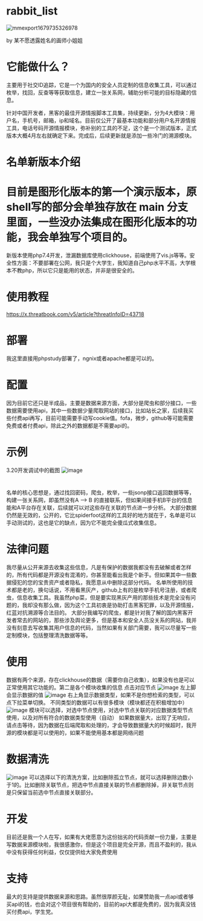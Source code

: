 # rabbit_list
![mmexport1679735326978](https://user-images.githubusercontent.com/43908812/227708265-8259a756-90b9-4b8b-92b8-777054266f19.jpg)

by 某不愿透露姓名的画师小姐姐
# 它能做什么？
主要用于社交ID追踪，它是一个为国内的安全人员定制的信息收集工具，可以通过枚举，找回，反查等等获取信息，建立一张关系网，辅助分析可能的目标隐藏的信息。

针对中国开发者，黑客的最佳开源情报脚本工具集，持续更新，分为4大模块：用户名，手机号，邮箱，ip和域名。目前仅公开了最基本功能和部分用户名开源情报工具，电话号码开源情报模块，弥补别的工具的不足，这个是一个测试版本，正式版本大概4月左右就确定下来。完成后，后续更新就是添加一些冷门的溯源模块。
# 名单新版本介绍
# 目前是图形化版本的第一个演示版本，原shell写的部分会单独存放在 main 分支 里面，一些没办法集成在图形化版本的功能，我会单独写个项目的。

新版本使用php7.4开发，泄漏数据库使用clickhouse，前端使用了vis.js等等。安全性方面：不要部署在公网，我只是个大学生，我知道自己php水平不高，大学根本不教php，所以它只是能用的状态，并非是很安全的。
# 使用教程
https://x.threatbook.com/v5/article?threatInfoID=43718
# 部署 
我这里直接用phpstudy部署了，ngnix或者apache都是可以的。
# 配置
因为目前它还只是半成品，主要是数据来源方面，大部分是爬虫和部分接口，一些数据需要使用api，其中一些数据少量爬取网站的接口，比如站长之家，后续我买些付费api再写，目前可能需要手动写cookie值。fofa，微步，github等可能需要免费或者付费api，除此之外的数据都是不需要api的。
# 示例
3.20开发调试中的截图
![image](https://user-images.githubusercontent.com/43908812/226260714-21ebbef9-11d3-46c8-901b-ff2576a16904.png)
#
名单的核心思想是，通过找回密码，爬虫，枚举，一些jsonp接口返回数据等等，构建一张关系网，即虽然没有A --> B 的直接联系，但如果间接手机B平台的信息能和A平台存在关联，后续就可以对这些存在关联的节点进一步分析。
大部分数据仍然是无效的，公开的，它比spiderfoot这样的工具好的地方就在于，名单是可以手动测试的，这也是它的缺点，因为它不能完全傻瓜式收集信息。
# 法律问题
我尽量从公开来源去收集这些信息，凡是有保护的数据我都没有去破解或者怎样的，所有代码都是开源没有混淆的，你甚至能看出我是个新手。但如果其中一些数据侵犯的您的宝贵资产或者隐私，我愿意从中删除这部分代码。
名单所使用的技术都是老的，换句话说，不用看黑灰产，github上有的是枚举手机号注册，或者爬虫，信息收集工具。我虽然php菜，但是要实现黑灰产用的那些技术是完全没有问题的，我却没有那么做，因为这个工具初衷是协助打击黑客犯罪，以及开源情报，红蓝对抗溯源等合法目的。
大部分我编写的爬虫，都是针对我了解的国内黑客开发者常去的网站的，那些涉及舆论更多，但是基本和安全人员没关系的网站，我并没有刻意去写收集其用户信息的代码，当然如果有关部门需要，我可以尽量写一些定制模块，包括整理清洗数据等等。
# 使用
数据有两个来源，存在clickhouse的数据（需要你自己收集），如果没有也是可以正常使用其它功能的。第二是各个模块收集的信息
点击对应节点
![image](https://user-images.githubusercontent.com/43908812/226262125-42370b34-eb59-4c09-9fe7-932285739418.png)
左上脚会显示数据的值
![image](https://user-images.githubusercontent.com/43908812/226262273-12992ea4-629e-4f37-a32f-c04180eaafaa.png)
右上角显示数据类型，如果不是你想检索的类型，可以点下拉菜单切换。
不同类型的数据可以有很多模块（模块都还在积极增加中）
![image](https://user-images.githubusercontent.com/43908812/226262464-f5881c1f-42b1-47f0-872c-5e9ac8c268b2.png)
模块可以选择，对选中节点使用，对选中节点关联的对应数据类型节点使用，以及对所有符合的数据类型使用（自动）
如果数据量大，出现了无响应，请点击等待，因为数据在后端爬取和处理的，才会导致数据量大的时候超时，我开源的模块都是可以使用的，如果不能使用基本都是网络问题
# 数据清洗
![image](https://user-images.githubusercontent.com/43908812/226262857-60476fac-c4e7-44fb-ba7e-8513a90d8ec4.png)
可以选择以下的清洗方案，比如删除孤立节点，就可以选择删除边数小于1的。比如删除关联节点，把选中节点直接关联的节点都删除掉，非关联节点则是只保留当前选中节点直接关联部分。
# 开发
目前还是我一个人在写，如果有大佬愿意为这份拙劣的代码贡献一份力量，主要是写数据来源模块啦，我很感激你，但是这个项目是完全开源，而且不盈利的，我从中没有获得任何利益，仅仅提供给大家免费使用
# 支持
最大的支持是提供数据来源和思路。虽然很厚颜无耻，如果赞助我一点api或者够买api的钱，也会对这个项目很有帮助的，目前的api大都是免费的，因为我真没钱买付费api，学生党。
